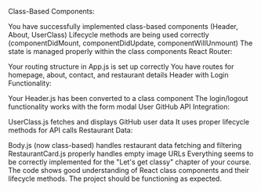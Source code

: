 
Class-Based Components:

You have successfully implemented class-based components (Header, About, UserClass)
Lifecycle methods are being used correctly (componentDidMount, componentDidUpdate, componentWillUnmount)
The state is managed properly within the class components
React Router:

Your routing structure in App.js is set up correctly
You have routes for homepage, about, contact, and restaurant details
Header with Login Functionality:

Your Header.js has been converted to a class component
The login/logout functionality works with the form modal
User GitHub API Integration:

UserClass.js fetches and displays GitHub user data
It uses proper lifecycle methods for API calls
Restaurant Data:

Body.js (now class-based) handles restaurant data fetching and filtering
RestaurantCard.js properly handles empty image URLs
Everything seems to be correctly implemented for the "Let's get classy" chapter of your course. The code shows good understanding of React class components and their lifecycle methods. The project should be functioning as expected.
